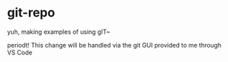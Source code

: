 # git-repo

yuh, making examples of using gIT~

periodt! This change will be handled via the git GUI provided to me through VS Code